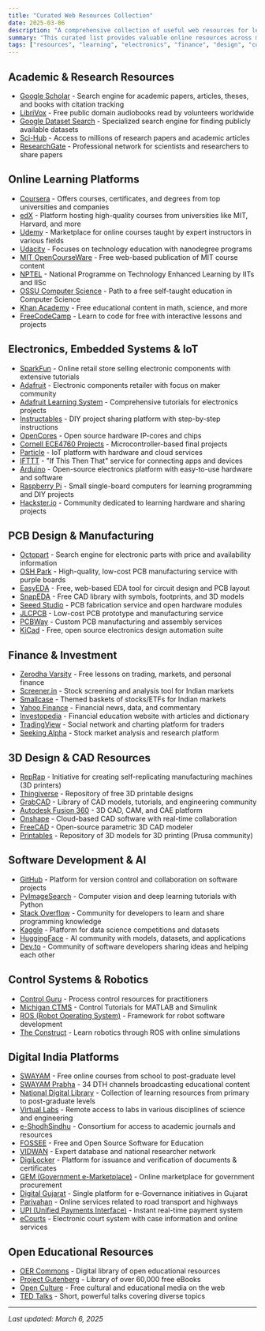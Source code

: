 ```yaml
---
title: "Curated Web Resources Collection"
date: 2025-03-06
description: "A comprehensive collection of useful web resources for learning, electronics, finance, design, and more"
summary: "This curated list provides valuable online resources across multiple domains including academic research, online courses, electronics, PCB design, finance, 3D modeling, and important Indian digital platforms. Each resource includes a brief description of what it offers."
tags: ["resources", "learning", "electronics", "finance", "design", "courses", "india", "digital platforms", "PCB", "IOT"]
---
```


## Academic & Research Resources

- [Google Scholar](https://scholar.google.com) - Search engine for academic papers, articles, theses, and books with citation tracking
- [LibriVox](https://librivox.org) - Free public domain audiobooks read by volunteers worldwide
- [Google Dataset Search](https://datasetsearch.research.google.com) - Specialized search engine for finding publicly available datasets
- [Sci-Hub](https://sci-hub.se) - Access to millions of research papers and academic articles
- [ResearchGate](https://www.researchgate.net) - Professional network for scientists and researchers to share papers

## Online Learning Platforms

- [Coursera](https://www.coursera.org) - Offers courses, certificates, and degrees from top universities and companies
- [edX](https://www.edx.org) - Platform hosting high-quality courses from universities like MIT, Harvard, and more
- [Udemy](https://www.udemy.com) - Marketplace for online courses taught by expert instructors in various fields
- [Udacity](https://udacity.com) - Focuses on technology education with nanodegree programs
- [MIT OpenCourseWare](https://ocw.mit.edu) - Free web-based publication of MIT course content
- [NPTEL](https://nptel.ac.in) - National Programme on Technology Enhanced Learning by IITs and IISc
- [OSSU Computer Science](https://github.com/ossu/computer-science) - Path to a free self-taught education in Computer Science
- [Khan Academy](https://www.khanacademy.org) - Free educational content in math, science, and more
- [FreeCodeCamp](https://www.freecodecamp.org) - Learn to code for free with interactive lessons and projects

## Electronics, Embedded Systems & IoT

- [SparkFun](https://www.sparkfun.com) - Online retail store selling electronic components with extensive tutorials
- [Adafruit](https://www.adafruit.com) - Electronic components retailer with focus on maker community
- [Adafruit Learning System](https://learn.adafruit.com) - Comprehensive tutorials for electronics projects
- [Instructables](https://www.instructables.com) - DIY project sharing platform with step-by-step instructions
- [OpenCores](https://opencores.org) - Open source hardware IP-cores and chips
- [Cornell ECE4760 Projects](https://people.ece.cornell.edu/land/courses/ece4760/FinalProjects/) - Microcontroller-based final projects
- [Particle](https://www.particle.io) - IoT platform with hardware and cloud services
- [IFTTT](https://ifttt.com) - "If This Then That" service for connecting apps and devices
- [Arduino](https://www.arduino.cc) - Open-source electronics platform with easy-to-use hardware and software
- [Raspberry Pi](https://www.raspberrypi.org) - Small single-board computers for learning programming and DIY projects
- [Hackster.io](https://www.hackster.io) - Community dedicated to learning hardware and sharing projects

## PCB Design & Manufacturing

- [Octopart](https://octopart.com) - Search engine for electronic parts with price and availability information
- [OSH Park](https://oshpark.com) - High-quality, low-cost PCB manufacturing service with purple boards
- [EasyEDA](https://easyeda.com) - Free, web-based EDA tool for circuit design and PCB layout
- [SnapEDA](https://www.snapeda.com) - Free CAD library with symbols, footprints, and 3D models
- [Seeed Studio](https://www.seeedstudio.com) - PCB fabrication service and open hardware modules
- [JLCPCB](https://jlcpcb.com) - Low-cost PCB prototype and manufacturing service
- [PCBWay](https://www.pcbway.com) - Custom PCB manufacturing and assembly services
- [KiCad](https://www.kicad.org) - Free, open source electronics design automation suite

## Finance & Investment

- [Zerodha Varsity](https://zerodha.com/varsity) - Free lessons on trading, markets, and personal finance
- [Screener.in](https://www.screener.in) - Stock screening and analysis tool for Indian markets
- [Smallcase](https://www.smallcase.com) - Themed baskets of stocks/ETFs for Indian markets
- [Yahoo Finance](https://finance.yahoo.com) - Financial news, data, and commentary
- [Investopedia](https://www.investopedia.com) - Financial education website with articles and dictionary
- [TradingView](https://www.tradingview.com) - Social network and charting platform for traders
- [Seeking Alpha](https://seekingalpha.com) - Stock market analysis and research platform

## 3D Design & CAD Resources

- [RepRap](https://reprap.org) - Initiative for creating self-replicating manufacturing machines (3D printers)
- [Thingiverse](https://www.thingiverse.com) - Repository of free 3D printable designs
- [GrabCAD](https://grabcad.com) - Library of CAD models, tutorials, and engineering community
- [Autodesk Fusion 360](https://www.autodesk.com/products/fusion-360) - 3D CAD, CAM, and CAE platform
- [Onshape](https://www.onshape.com) - Cloud-based CAD software with real-time collaboration
- [FreeCAD](https://www.freecadweb.org) - Open-source parametric 3D CAD modeler
- [Printables](https://www.printables.com) - Repository of 3D models for 3D printing (Prusa community)

## Software Development & AI

- [GitHub](https://github.com) - Platform for version control and collaboration on software projects
- [PyImageSearch](https://pyimagesearch.com) - Computer vision and deep learning tutorials with Python
- [Stack Overflow](https://stackoverflow.com) - Community for developers to learn and share programming knowledge
- [Kaggle](https://www.kaggle.com) - Platform for data science competitions and datasets
- [HuggingFace](https://huggingface.co) - AI community with models, datasets, and applications
- [Dev.to](https://dev.to) - Community of software developers sharing ideas and helping each other

## Control Systems & Robotics

- [Control Guru](http://controlguru.com/table-of-contents/) - Process control resources for practitioners
- [Michigan CTMS](http://ctms.engin.umich.edu) - Control Tutorials for MATLAB and Simulink
- [ROS (Robot Operating System)](https://www.ros.org) - Framework for robot software development
- [The Construct](https://www.theconstructsim.com) - Learn robotics through ROS with online simulations

## Digital India Platforms

- [SWAYAM](https://swayam.gov.in/) - Free online courses from school to post-graduate level
- [SWAYAM Prabha](https://www.swayamprabha.gov.in/) - 34 DTH channels broadcasting educational content
- [National Digital Library](https://ndl.iitkgp.ac.in/) - Collection of learning resources from primary to post-graduate levels
- [Virtual Labs](https://www.vlab.co.in/) - Remote access to labs in various disciplines of science and engineering
- [e-ShodhSindhu](https://ess.inflibnet.ac.in/) - Consortium for access to academic journals and resources
- [FOSSEE](https://fossee.in/) - Free and Open Source Software for Education
- [VIDWAN](https://vidwan.inflibnet.ac.in/) - Expert database and national researcher network
- [DigiLocker](https://www.digilocker.gov.in/) - Platform for issuance and verification of documents & certificates
- [GEM (Government e-Marketplace)](https://gem.gov.in/) - Online marketplace for government procurement
- [Digital Gujarat](https://www.digitalgujarat.gov.in/) - Single platform for e-Governance initiatives in Gujarat
- [Parivahan](https://parivahan.gov.in/parivahan/) - Online services related to road transport and highways
- [UPI (Unified Payments Interface)](https://www.npci.org.in/what-we-do/upi/product-overview) - Instant real-time payment system
- [eCourts](https://ecourts.gov.in/) - Electronic court system with case information and online services

## Open Educational Resources

- [OER Commons](https://www.oercommons.org) - Digital library of open educational resources
- [Project Gutenberg](https://www.gutenberg.org) - Library of over 60,000 free eBooks
- [Open Culture](http://www.openculture.com) - Free cultural and educational media on the web
- [TED Talks](https://www.ted.com) - Short, powerful talks covering diverse topics

---

*Last updated: March 6, 2025*